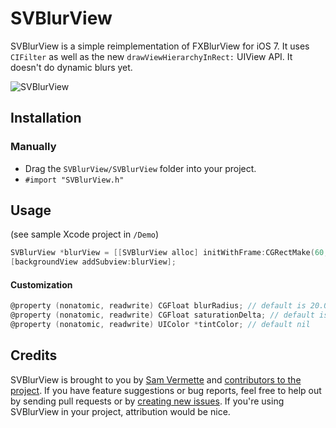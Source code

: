 # SVBlurView

SVBlurView is a simple reimplementation of FXBlurView for iOS 7. It uses `CIFilter` as well as the new `drawViewHierarchyInRect:` UIView API. It doesn't do dynamic blurs yet.

![SVBlurView](http://f.cl.ly/items/1q1D0k180z2Y0u2J3x2f/iOS%20Simulator%20Screen%20shot%2019%20Oct,%202013%205.34.21%20PM.png)

## Installation

### Manually

* Drag the `SVBlurView/SVBlurView` folder into your project. 
* `#import "SVBlurView.h"`

## Usage

(see sample Xcode project in `/Demo`)

```objective-c
SVBlurView *blurView = [[SVBlurView alloc] initWithFrame:CGRectMake(60, 100, 200, 200)];
[backgroundView addSubview:blurView];
```

#### Customization

```objective-c
@property (nonatomic, readwrite) CGFloat blurRadius; // default is 20.0f
@property (nonatomic, readwrite) CGFloat saturationDelta; // default is 1.5
@property (nonatomic, readwrite) UIColor *tintColor; // default nil
```

## Credits

SVBlurView is brought to you by [Sam Vermette](http://samvermette.com) and [contributors to the project](https://github.com/samvermette/SVBlurView/contributors). If you have feature suggestions or bug reports, feel free to help out by sending pull requests or by [creating new issues](https://github.com/samvermette/SVBlurView/issues/new). If you're using SVBlurView in your project, attribution would be nice.